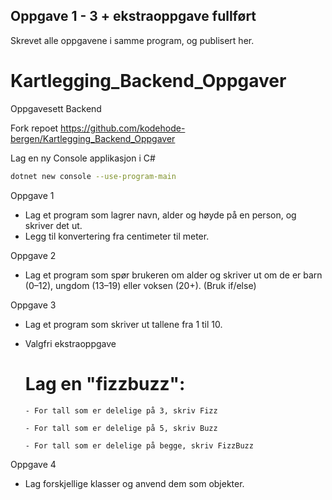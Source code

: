 ## Oppgave 1 - 3 + ekstraoppgave fullført
Skrevet alle oppgavene i samme program, og publisert her.

# Kartlegging_Backend_Oppgaver
Oppgavesett Backend

Fork repoet https://github.com/kodehode-bergen/Kartlegging_Backend_Oppgaver

Lag en ny Console applikasjon i C#
```sh
dotnet new console --use-program-main
```

Oppgave 1
  - Lag et program som lagrer navn, alder og høyde på en person, og skriver det ut.
  - Legg til konvertering fra centimeter til meter.
  
Oppgave 2
  - Lag et program som spør brukeren om alder og skriver ut om de er barn (0–12), ungdom (13–19) eller voksen (20+). (Bruk if/else)

Oppgave 3
  - Lag et program som skriver ut tallene fra 1 til 10.
  - Valgfri ekstraoppgave
      # Lag en "fizzbuzz":

        - For tall som er delelige på 3, skriv Fizz

        - For tall som er delelige på 5, skriv Buzz

        - For tall som er delelige på begge, skriv FizzBuzz
Oppgave 4
  - Lag forskjellige klasser og anvend dem som objekter.
